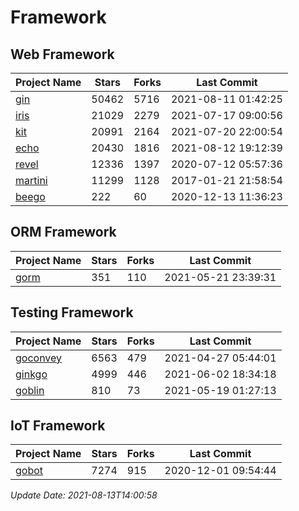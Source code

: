 # Framework

## Web Framework
| Project Name | Stars | Forks | Last Commit |
| ------------ | ----- | ----- | ----------- |
| [gin](https://github.com/gin-gonic/gin) | 50462 | 5716 | 2021-08-11 01:42:25 |
| [iris](https://github.com/kataras/iris) | 21029 | 2279 | 2021-07-17 09:00:56 |
| [kit](https://github.com/go-kit/kit) | 20991 | 2164 | 2021-07-20 22:00:54 |
| [echo](https://github.com/labstack/echo) | 20430 | 1816 | 2021-08-12 19:12:39 |
| [revel](https://github.com/revel/revel) | 12336 | 1397 | 2020-07-12 05:57:36 |
| [martini](https://github.com/go-martini/martini) | 11299 | 1128 | 2017-01-21 21:58:54 |
| [beego](https://github.com/astaxie/beego) | 222 | 60 | 2020-12-13 11:36:23 |

## ORM Framework
| Project Name | Stars | Forks | Last Commit |
| ------------ | ----- | ----- | ----------- |
| [gorm](https://github.com/jinzhu/gorm) | 351 | 110 | 2021-05-21 23:39:31 |

## Testing Framework
| Project Name | Stars | Forks | Last Commit |
| ------------ | ----- | ----- | ----------- |
| [goconvey](https://github.com/smartystreets/goconvey) | 6563 | 479 | 2021-04-27 05:44:01 |
| [ginkgo](https://github.com/onsi/ginkgo) | 4999 | 446 | 2021-06-02 18:34:18 |
| [goblin](https://github.com/franela/goblin) | 810 | 73 | 2021-05-19 01:27:13 |

## IoT Framework
| Project Name | Stars | Forks | Last Commit |
| ------------ | ----- | ----- | ----------- |
| [gobot](https://github.com/hybridgroup/gobot) | 7274 | 915 | 2020-12-01 09:54:44 |

*Update Date: 2021-08-13T14:00:58*